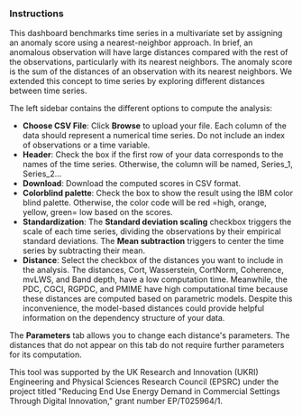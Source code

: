 ### Instructions

This dashboard benchmarks time series in a multivariate set by assigning an anomaly score using a nearest-neighbor approach. In brief, an anomalous observation will have large distances compared with the rest of the observations, particularly with its nearest neighbors. The anomaly score is the sum of the distances of an observation with its nearest neighbors. We extended this concept to time series by exploring different distances between time series.

The left sidebar contains the different options to compute the analysis: 

- **Choose CSV File**: Click **Browse** to upload your file. Each column of the data should represent a numerical time series. Do not include an index of observations or a time variable.
- **Header**: Check the box if the first row of your data corresponds to the names of the time series. Otherwise, the column will be named, Series_1, Series_2...
- **Download**: Download the computed scores in CSV format. 
- **Colorblind palette**: Check the box to show the result using the IBM color blind palette. Otherwise, the color code will be red =high, orange, yellow, green= low based on the scores.
- **Standardization**: The **Standard deviation scaling** checkbox triggers the scale of each time series, dividing the observations by their empirical standard deviations. The **Mean subtraction** triggers to center the time series by subtracting their mean.
- **Distance**: Select the checkbox of the distances you want to include in the analysis. The distances, Cort, Wasserstein, CortNorm, Coherence, mvLWS, and Band depth, have a low computation time. Meanwhile, the PDC, CGCI, RGPDC, and PMIME have high computational time because these distances are computed based on parametric models. Despite this inconvenience, the model-based distances could provide helpful information on the dependency structure of your data.

The **Parameters** tab allows you to change each distance's parameters. The distances that do not appear on this tab do not require further parameters for its computation. 

This tool was supported by the UK Research and Innovation (UKRI) Engineering and Physical Sciences Research Council (EPSRC) under the project titled "Reducing End Use Energy Demand in Commercial Settings Through Digital Innovation," grant number EP/T025964/1.